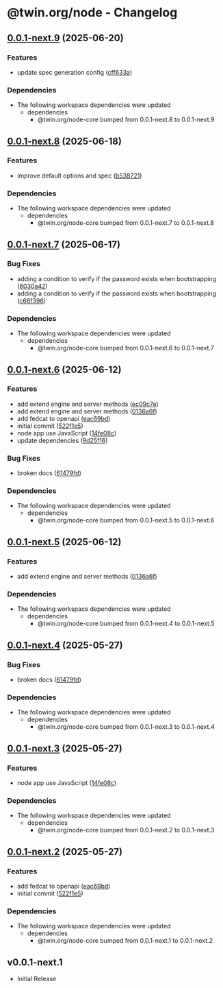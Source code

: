 # @twin.org/node - Changelog

## [0.0.1-next.9](https://github.com/twinfoundation/node/compare/node-v0.0.1-next.8...node-v0.0.1-next.9) (2025-06-20)


### Features

* update spec generation config ([cff633a](https://github.com/twinfoundation/node/commit/cff633a0ffb73ad652d5f1bae653fa91e82dc8ab))


### Dependencies

* The following workspace dependencies were updated
  * dependencies
    * @twin.org/node-core bumped from 0.0.1-next.8 to 0.0.1-next.9

## [0.0.1-next.8](https://github.com/twinfoundation/node/compare/node-v0.0.1-next.7...node-v0.0.1-next.8) (2025-06-18)


### Features

* improve default options and spec ([b538721](https://github.com/twinfoundation/node/commit/b538721902e7f65021d2715148ba59409ccce035))


### Dependencies

* The following workspace dependencies were updated
  * dependencies
    * @twin.org/node-core bumped from 0.0.1-next.7 to 0.0.1-next.8

## [0.0.1-next.7](https://github.com/twinfoundation/node/compare/node-v0.0.1-next.6...node-v0.0.1-next.7) (2025-06-17)


### Bug Fixes

* adding a condition to verify if the password exists when bootstrapping ([6030a42](https://github.com/twinfoundation/node/commit/6030a42bdaf581678d96932fd0b809396bf7b8b0))
* adding a condition to verify if the password exists when bootstrapping ([c66f396](https://github.com/twinfoundation/node/commit/c66f396717394161a7647d1f08b3d87729d96e96))


### Dependencies

* The following workspace dependencies were updated
  * dependencies
    * @twin.org/node-core bumped from 0.0.1-next.6 to 0.0.1-next.7

## [0.0.1-next.6](https://github.com/twinfoundation/node/compare/node-v0.0.1-next.5...node-v0.0.1-next.6) (2025-06-12)

### Features

- add extend engine and server methods ([ec09c7e](https://github.com/twinfoundation/node/commit/ec09c7eb882d9f5797f2fd372e96cad1a3716f59))
- add extend engine and server methods ([0136a6f](https://github.com/twinfoundation/node/commit/0136a6f3f4e1a82b1427ee9618b8a17c79bc7fda))
- add fedcat to openapi ([eac69bd](https://github.com/twinfoundation/node/commit/eac69bdf94a22c35fe58e7523d9cf78bdc72eb7b))
- initial commit ([522f1e5](https://github.com/twinfoundation/node/commit/522f1e515348f9b1dd1eeb3170b1249e2b0b5371))
- node app use JavaScript ([14fe08c](https://github.com/twinfoundation/node/commit/14fe08cb760dd885a5dac9056a4d5dbc3d61df64))
- update dependencies ([9d25f16](https://github.com/twinfoundation/node/commit/9d25f16f1d554cd38f3bec28fdf7f8fff892ceaf))

### Bug Fixes

- broken docs ([61479fd](https://github.com/twinfoundation/node/commit/61479fd618f766d22c5aafec5277e1a89e22b453))

### Dependencies

- The following workspace dependencies were updated
  - dependencies
    - @twin.org/node-core bumped from 0.0.1-next.5 to 0.0.1-next.6

## [0.0.1-next.5](https://github.com/twinfoundation/node/compare/node-v0.0.1-next.4...node-v0.0.1-next.5) (2025-06-12)

### Features

- add extend engine and server methods ([0136a6f](https://github.com/twinfoundation/node/commit/0136a6f3f4e1a82b1427ee9618b8a17c79bc7fda))

### Dependencies

- The following workspace dependencies were updated
  - dependencies
    - @twin.org/node-core bumped from 0.0.1-next.4 to 0.0.1-next.5

## [0.0.1-next.4](https://github.com/twinfoundation/node/compare/node-v0.0.1-next.3...node-v0.0.1-next.4) (2025-05-27)

### Bug Fixes

- broken docs ([61479fd](https://github.com/twinfoundation/node/commit/61479fd618f766d22c5aafec5277e1a89e22b453))

### Dependencies

- The following workspace dependencies were updated
  - dependencies
    - @twin.org/node-core bumped from 0.0.1-next.3 to 0.0.1-next.4

## [0.0.1-next.3](https://github.com/twinfoundation/node/compare/node-v0.0.1-next.2...node-v0.0.1-next.3) (2025-05-27)

### Features

- node app use JavaScript ([14fe08c](https://github.com/twinfoundation/node/commit/14fe08cb760dd885a5dac9056a4d5dbc3d61df64))

### Dependencies

- The following workspace dependencies were updated
  - dependencies
    - @twin.org/node-core bumped from 0.0.1-next.2 to 0.0.1-next.3

## [0.0.1-next.2](https://github.com/twinfoundation/node/compare/node-v0.0.1-next.1...node-v0.0.1-next.2) (2025-05-27)

### Features

- add fedcat to openapi ([eac69bd](https://github.com/twinfoundation/node/commit/eac69bdf94a22c35fe58e7523d9cf78bdc72eb7b))
- initial commit ([522f1e5](https://github.com/twinfoundation/node/commit/522f1e515348f9b1dd1eeb3170b1249e2b0b5371))

### Dependencies

- The following workspace dependencies were updated
  - dependencies
    - @twin.org/node-core bumped from 0.0.1-next.1 to 0.0.1-next.2

## v0.0.1-next.1

- Initial Release
